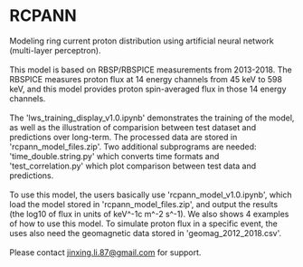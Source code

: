 # RCPANN
Modeling ring current proton distribution using artificial neural network (multi-layer perceptron).<br><br>
This model is based on RBSP/RBSPICE measurements from 2013-2018. The RBSPICE measures proton flux at 14 energy channels from 45 keV to 598 keV, and this model provides proton spin-averaged flux in those 14 energy channels.<br><br>
The 'lws_training_display_v1.0.ipynb' demonstrates the training of the model, as well as the illustration of comparision between test dataset and predictions over long-term. The processed data are stored in 'rcpann_model_files.zip'. Two additional subprograms are needed: 'time_double.string.py' which converts time formats and 'test_correlation.py' which plot comparison between test data and predictions.<br><br>
To use this model, the users basically use 'rcpann_model_v1.0.ipynb', which load the model stored in 'rcpann_model_files.zip', and output the results (the log10 of flux in units of keV^-1c m^-2 s^-1). We also shows 4 examples of how to use this model. To simulate proton flux in a specific event, the uses also need the geomagnetic data stored in 'geomag_2012_2018.csv'.<br><br>
Please contact jinxing.li.87@gmail.com for support.<br><br>
